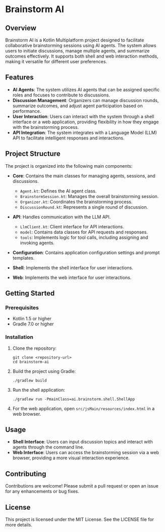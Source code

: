 # Brainstorm AI

## Overview

Brainstorm AI is a Kotlin Multiplatform project designed to facilitate collaborative brainstorming sessions using AI agents. The system allows users to initiate discussions, manage multiple agents, and summarize outcomes effectively. It supports both shell and web interaction methods, making it versatile for different user preferences.

## Features

- **AI Agents**: The system utilizes AI agents that can be assigned specific roles and focuses to contribute to discussions.
- **Discussion Management**: Organizers can manage discussion rounds, summarize outcomes, and adjust agent participation based on performance.
- **User Interaction**: Users can interact with the system through a shell interface or a web application, providing flexibility in how they engage with the brainstorming process.
- **API Integration**: The system integrates with a Language Model (LLM) API to facilitate intelligent responses and interactions.

## Project Structure

The project is organized into the following main components:

- **Core**: Contains the main classes for managing agents, sessions, and discussions.
  - `Agent.kt`: Defines the AI agent class.
  - `BrainstormSession.kt`: Manages the overall brainstorming session.
  - `Organizer.kt`: Coordinates the brainstorming process.
  - `DiscussionRound.kt`: Represents a single round of discussion.

- **API**: Handles communication with the LLM API.
  - `LlmClient.kt`: Client interface for API interactions.
  - `model`: Contains data classes for API requests and responses.
  - `tools`: Implements logic for tool calls, including assigning and invoking agents.

- **Configuration**: Contains application configuration settings and prompt templates.

- **Shell**: Implements the shell interface for user interactions.

- **Web**: Implements the web interface for user interactions.

## Getting Started

### Prerequisites

- Kotlin 1.5 or higher
- Gradle 7.0 or higher

### Installation

1. Clone the repository:
   ```
   git clone <repository-url>
   cd brainstorm-ai
   ```

2. Build the project using Gradle:
   ```
   ./gradlew build
   ```

3. Run the shell application:
   ```
   ./gradlew run -PmainClass=ai.brainstorm.shell.ShellApp
   ```

4. For the web application, open `src/jsMain/resources/index.html` in a web browser.

## Usage

- **Shell Interface**: Users can input discussion topics and interact with agents through the command line.
- **Web Interface**: Users can access the brainstorming session via a web browser, providing a more visual interaction experience.

## Contributing

Contributions are welcome! Please submit a pull request or open an issue for any enhancements or bug fixes.

## License

This project is licensed under the MIT License. See the LICENSE file for more details.